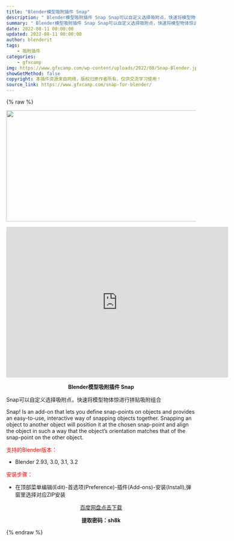 ```yaml
---
title: "Blender模型吸附插件 Snap"
description: "﻿ Blender模型吸附插件 Snap Snap可以自定义选择吸附点，快速将模型物体惊进行拼贴吸附组合 Snap! Is an add-on that lets you define snap-po..."
summary: "﻿ Blender模型吸附插件 Snap Snap可以自定义选择吸附点，快速将模型物体惊进行拼贴吸附组合 Snap! Is an add-on that lets you define snap-po..."
date: 2022-08-11 00:00:00
updated: 2022-08-11 00:00:00
author: blenderit
tags: 
    - 吸附插件
categories:
    - gfxcamp
img: https://www.gfxcamp.com/wp-content/uploads/2022/08/Snap-Blender.jpg
showGetMethod: false
copyright: 本插件资源来自网络，版权归原作者所有，仅供交流学习使用！
source_link: https://www.gfxcamp.com/snap-for-blender/
---
```


{% raw %}
<div><p><img decoding="async" class="aligncenter size-full wp-image-105966" src="https://www.gfxcamp.com/wp-content/uploads/2022/08/Snap-Blender.jpg" data-src="https://www.gfxcamp.com/wp-content/uploads/2022/08/Snap-Blender.jpg" alt="" width="590" height="295" data-srcset="https://www.gfxcamp.com/wp-content/uploads/2022/08/Snap-Blender.jpg 590w, https://www.gfxcamp.com/wp-content/uploads/2022/08/Snap-Blender-150x75.jpg 150w" data-sizes="(max-width: 590px) 100vw, 590px"></p><p style="text-align: center;"><iframe loading="lazy" src="https://player.youku.com/embed/XNTg5MjY5NTE0NA==" width="590" height="400" frameborder="0" allowfullscreen="allowfullscreen" data-mce-fragment="1"><span data-mce-type="bookmark" style="display: inline-block; width: 0px; overflow: hidden; line-height: 0;" class="mce_SELRES_start">﻿</span></iframe></p><p style="text-align: center;"><strong>Blender模型吸附插件 Snap</strong></p><p>Snap可以自定义选择吸附点，快速将模型物体惊进行拼贴吸附组合</p><p>Snap! Is an add-on that lets you define snap-points on objects and provides an easy-to-use, interactive way of snapping objects together. Snapping an object to another object will position it at the chosen snap-point and align the object in such a way that the object’s orientation matches that of the snap-point on the other object.</p><p style="text-align: left;"><span style="color: #ff0000;">支持的Blender版本：</span></p><ul>
<li style="text-align: left;">Blender 2.93, 3.0, 3.1, 3.2</li>
</ul><p style="text-align: left;"><span style="color: #ff0000;">安装步骤：</span></p><ul>
<li>在顶部菜单编辑(Edit)-首选项(Preference)-插件(Add-ons)-安装(Install),弹窗里选择对应ZIP安装</li>
</ul><p style="text-align: center;"><a class="maxbutton-3 maxbutton maxbutton-baidu" target="_blank" rel="noopener" href="https://pan.baidu.com/s/1sbUV-4rm_8P-gM4_rVhcJQ?pwd=sh8k"><span class="mb-text">百度网盘点击下载</span></a></p><p style="text-align: center;"><strong>提取密码：sh8k</strong></p></div>
<div style="display: none">gfxcamp</div>
{% endraw %}
